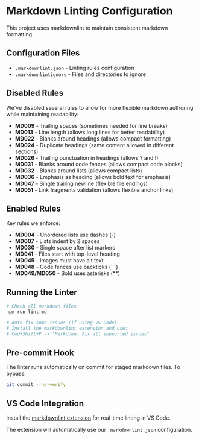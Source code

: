 # Markdown Linting Configuration

This project uses markdownlint to maintain consistent markdown formatting.

## Configuration Files

- `.markdownlint.json` - Linting rules configuration
- `.markdownlintignore` - Files and directories to ignore

## Disabled Rules

We've disabled several rules to allow for more flexible markdown authoring while maintaining readability:

- **MD009** - Trailing spaces (sometimes needed for line breaks)
- **MD013** - Line length (allows long lines for better readability)
- **MD022** - Blanks around headings (allows compact formatting)
- **MD024** - Duplicate headings (same content allowed in different sections)
- **MD026** - Trailing punctuation in headings (allows ? and !)
- **MD031** - Blanks around code fences (allows compact code blocks)
- **MD032** - Blanks around lists (allows compact lists)
- **MD036** - Emphasis as heading (allows bold text for emphasis)
- **MD047** - Single trailing newline (flexible file endings)
- **MD051** - Link fragments validation (allows flexible anchor links)

## Enabled Rules

Key rules we enforce:

- **MD004** - Unordered lists use dashes (-)
- **MD007** - Lists indent by 2 spaces
- **MD030** - Single space after list markers
- **MD041** - Files start with top-level heading
- **MD045** - Images must have alt text
- **MD048** - Code fences use backticks (```)
- **MD049/MD050** - Bold uses asterisks (**)

## Running the Linter

```bash
# Check all markdown files
npm run lint:md

# Auto-fix some issues (if using VS Code)
# Install the markdownlint extension and use:
# Cmd+Shift+P -> "Markdown: Fix all supported issues"
```

## Pre-commit Hook

The linter runs automatically on commit for staged markdown files. To bypass:

```bash
git commit --no-verify
```

## VS Code Integration

Install the [markdownlint extension](https://marketplace.visualstudio.com/items?itemName=DavidAnson.vscode-markdownlint) for real-time linting in VS Code.

The extension will automatically use our `.markdownlint.json` configuration.
